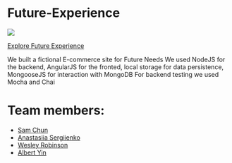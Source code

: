 # Future-Experience

<img src="http://i.imgur.com/Gfs35gv.png"></img>

[Explore Future Experience](http://future-experience.herokuapp.com)

We built a fictional E-commerce site for Future Needs
We used NodeJS for the backend, AngularJS for the fronted, local storage for data persistence, MongooseJS for interaction with MongoDB
For backend testing we used Mocha and Chai

# Team members: 
- [Sam Chun](https://www.linkedin.com/in/sanghun89)
- [Anastasiia Sergiienko](https://www.linkedin.com/in/anastasiiasergiienko)
- [Wesley Robinson](https://www.linkedin.com/in/wesleydrobinson)
- [Albert Yin](https://www.linkedin.com/in/albertyin)
